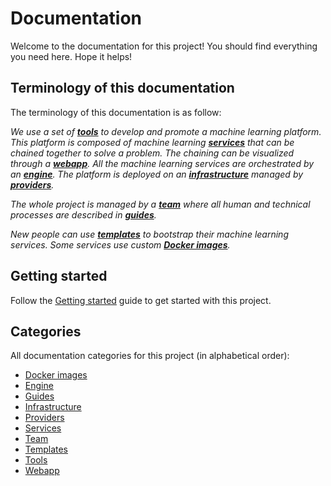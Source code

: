 # Documentation

Welcome to the documentation for this project! You should find everything you need here. Hope it helps!

## Terminology of this documentation

The terminology of this documentation is as follow:

_We use a set of [**tools**](./tools/readme.md) to develop and promote a machine learning platform. This platform is composed of machine learning [**services**](./services/readme.md) that can be chained together to solve a problem. The chaining can be visualized through a [**webapp**](./webapp/readme.md). All the machine learning services are orchestrated by an [**engine**](./engine/readme.md). The platform is deployed on an [**infrastructure**](./infrastructure/readme.md) managed by [**providers**](./providers/readme.md)._

_The whole project is managed by a [**team**](./team/readme.md) where all human and technical processes are described in [**guides**](./guides/readme.md)._

_New people can use [**templates**](./templates/readme.md) to bootstrap their machine learning services. Some services use custom [**Docker images**](./docker-images/readme.md)._

## Getting started

Follow the [Getting started](./guides/getting-started.md) guide to get started with this project.

## Categories

All documentation categories for this project (in alphabetical order):

- [Docker images](./docker-images/readme.md)
- [Engine](./engine/readme.md)
- [Guides](./guides/readme.md)
- [Infrastructure](./infrastructure/readme.md)
- [Providers](./providers/readme.md)
- [Services](./services/readme.md)
- [Team](./team/readme.md)
- [Templates](./templates/readme.md)
- [Tools](./tools/readme.md)
- [Webapp](./webapp/readme.md)
